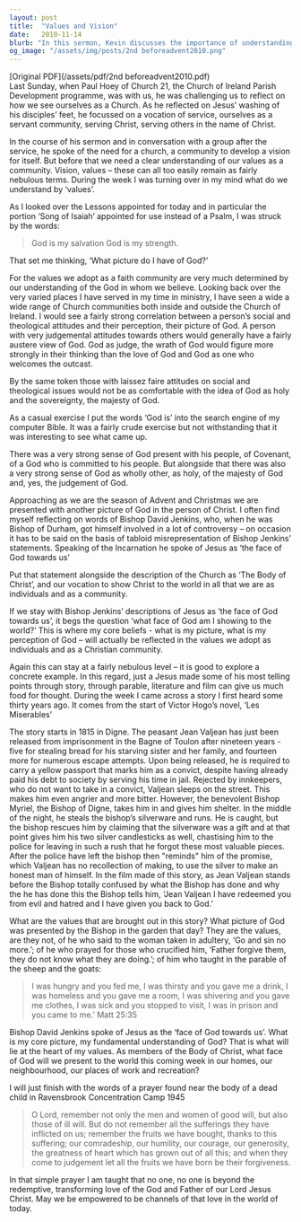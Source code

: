 ```yaml
---
layout: post
title:  "Values and Vision"
date:   2010-11-14
blurb: "In this sermon, Kevin discusses the importance of understanding our values as a faith community, which are greatly influenced by our perception of God. He explores the correlation between a person's social and theological attitudes and their perception of God. He also uses the story from Victor Hugo's 'Les Miserables' to illustrate the values of forgiveness and redemption."
og_image: "/assets/img/posts/2nd beforeadvent2010.png"
---
```

[Original PDF](/assets/pdf/2nd beforeadvent2010.pdf)    
Last Sunday, when Paul Hoey of Church 21, the Church of Ireland Parish Development programme, was with us, he was challenging us to reflect on how we see ourselves as a Church. As he reflected on Jesus’ washing of his disciples’ feet, he focussed on a vocation of service, ourselves as a servant community, serving Christ, serving others in the name of Christ.

In the course of his sermon and in conversation with a group after the service, he spoke of the need for a church, a community to develop a vision for itself. But before that we need a clear understanding of our values as a community. Vision, values – these can all too easily remain as fairly nebulous terms. During the week I was turning over in my mind what do we understand by ‘values’.

As I looked over the Lessons appointed for today and in particular the portion ‘Song of Isaiah’ appointed for use instead of a Psalm, I was struck by the words:

> God is my salvation
> God is my strength.

That set me thinking, ‘What picture do I have of God?’

For the values we adopt as a faith community are very much determined by our understanding of the God in whom we believe. Looking back over the very varied places I have served in my time in ministry, I have seen a wide a wide range of Church communities both inside and outside the Church of Ireland. I would see a fairly strong correlation between a person’s social and theological attitudes and their perception, their picture of God. A person with very judgemental attitudes towards others would generally have a fairly austere view of God. God as judge, the wrath of God would figure more strongly in their thinking than the love of God and God as one who welcomes the outcast.

By the same token those with laissez faire attitudes on social and theological issues would not be as comfortable with the idea of God as holy and the sovereignty, the majesty of God.

As a casual exercise I put the words ‘God is’ into the search engine of my computer Bible. It was a fairly crude exercise but not withstanding that it was interesting to see what came up.

There was a very strong sense of God present with his people, of Covenant, of a God who is committed to his people. But alongside that there was also a very strong sense of God as wholly other, as holy, of the majesty of God and, yes, the judgement of God.

Approaching as we are the season of Advent and Christmas we are presented with another picture of God in the person of Christ. I often find myself reflecting on words of Bishop David Jenkins, who, when he was Bishop of Durham, got himself involved in a lot of controversy – on occasion it has to be said on the basis of tabloid misrepresentation of Bishop Jenkins’ statements. Speaking of the Incarnation he spoke of Jesus as ‘the face of God towards us’

Put that statement alongside the description of the Church as ‘The Body of Christ’, and our vocation to show Christ to the world in all that we are as individuals and as a community.

If we stay with Bishop Jenkins’ descriptions of Jesus as ‘the face of God towards us’, it begs the question ‘what face of God am I showing to the world?’ This is where my core beliefs - what is my picture, what is my perception of God – will actually be reflected in the values we adopt as individuals and as a Christian community.

Again this can stay at a fairly nebulous level – it is good to explore a concrete example. In this regard, just a Jesus made some of his most telling points through story, through parable, literature and film can give us much food for thought. During the week I came across a story I first heard some thirty years ago. It comes from the start of Victor Hogo’s novel, ‘Les Miserables’

The story starts in 1815 in Digne. The peasant Jean Valjean has just been released from imprisonment in the Bagne of Toulon after nineteen years - five for stealing bread for his starving sister and her family, and fourteen more for numerous escape attempts. Upon being released, he is required to carry a yellow passport that marks him as a convict, despite having already paid his debt to society by serving his time in jail. Rejected by innkeepers, who do not want to take in a convict, Valjean sleeps on the street. This makes him even angrier and more bitter. However, the benevolent Bishop Myriel, the Bishop of Digne, takes him in and gives him shelter. In the middle of the night, he steals the bishop’s silverware and runs. He is caught, but the bishop rescues him by claiming that the silverware was a gift and at that point gives him his two silver candlesticks as well, chastising him to the police for leaving in such a rush that he forgot these most valuable pieces. After the police have left the bishop then "reminds" him of the promise, which Valjean has no recollection of making, to use the silver to make an honest man of himself. In the film made of this story, as Jean Valjean stands before the Bishop totally confused by what the Bishop has done and why the he has done this the Bishop tells him, ‘Jean Valjean I have redeemed you from evil and hatred and I have given you back to God.’

What are the values that are brought out in this story? What picture of God was presented by the Bishop in the garden that day? They are the values, are they not, of he who said to the woman taken in adultery, ‘Go and sin no more.’; of he who prayed for those who crucified him, ‘Father forgive them, they do not know what they are doing.’; of him who taught in the parable of the sheep and the goats:

> I was hungry and you fed me, I was thirsty and you gave me a drink, I was homeless and you gave me a room, I was shivering and you gave me clothes, I was sick and you stopped to visit, I was in prison and you came to me.’ Matt 25:35

Bishop David Jenkins spoke of Jesus as the ‘face of God towards us’. What is my core picture, my fundamental understanding of God? That is what will lie at the heart of my values. As members of the Body of Christ, what face of God will we present to the world this coming week in our homes, our neighbourhood, our places of work and recreation?

I will just finish with the words of a prayer found near the body of a dead child in Ravensbrook Concentration Camp 1945

> O Lord, remember not only the men and women of good will, but also those of ill will. But do not remember all the sufferings they have inflicted on us; remember the fruits we have bought, thanks to this suffering; our comradeship, our humility, our courage, our generosity, the greatness of heart which has grown out of all this; and when they come to judgement let all the fruits we have born be their forgiveness.

In that simple prayer I am taught that no one, no one is beyond the redemptive, transforming love of the God and Father of our Lord Jesus Christ. May we be empowered to be channels of that love in the world of today.
